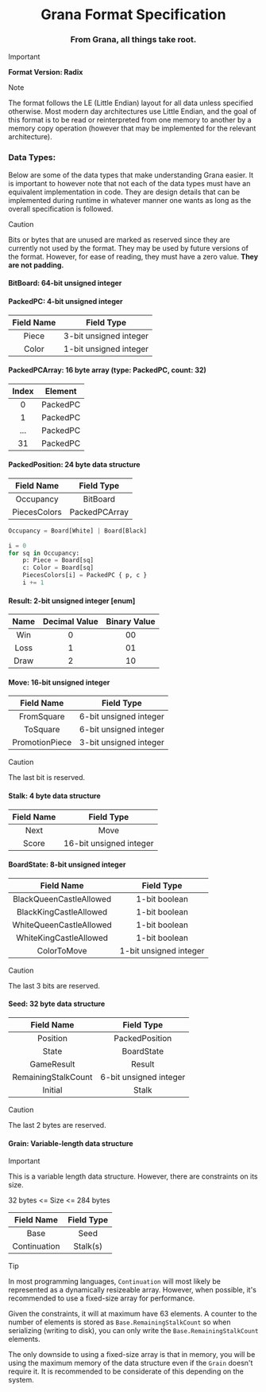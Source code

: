 <h1 align="center">Grana Format Specification</h1>

<h3 align="center">From Grana, all things take root.</h3>

> [!IMPORTANT]
> **Format Version: Radix**

> [!NOTE]
> The format follows the LE (Little Endian) layout for all data unless specified otherwise. Most modern day architectures use
Little Endian, and the goal of this format is to be read or reinterpreted from one memory to another by a memory copy
operation (however that may be implemented for the relevant architecture).

### Data Types:
Below are some of the data types that make understanding Grana easier. It is important to however note that not each of
the data types must have an equivalent implementation in code. They are design details that can be implemented during
runtime in whatever manner one wants as long as the overall specification is followed.

> [!CAUTION]
> Bits or bytes that are unused are marked as reserved since they are currently not used by the format. They may be used 
> by future versions of the format. However, for ease of reading, they must have a zero value. **They are not padding.**

#### BitBoard: 64-bit unsigned integer
#### PackedPC: 4-bit unsigned integer

| Field Name |       Field Type       |
|:----------:|:----------------------:|
|   Piece    | 3-bit unsigned integer |
|   Color    | 1-bit unsigned integer |

#### PackedPCArray: 16 byte array (type: PackedPC, count: 32)

| Index | Element  |
|:-----:|:--------:|
|   0   | PackedPC |
|   1   | PackedPC |
|  ...  | PackedPC |
|  31   | PackedPC |

#### PackedPosition: 24 byte data structure

|  Field Name  |  Field Type   |
|:------------:|:-------------:|
|  Occupancy   |   BitBoard    |
| PiecesColors | PackedPCArray |

```python
Occupancy = Board[White] | Board[Black]
    
i = 0
for sq in Occupancy:
    p: Piece = Board[sq]
    c: Color = Board[sq]
    PiecesColors[i] = PackedPC { p, c }
    i += 1
```
  
#### Result: 2-bit unsigned integer [enum]

| Name | Decimal Value | Binary Value |
|:----:|:-------------:|:------------:|
| Win  |       0       |      00      |
| Loss |       1       |      01      |
| Draw |       2       |      10      |

#### Move: 16-bit unsigned integer

|   Field Name   |       Field Type       |
|:--------------:|:----------------------:|
|   FromSquare   | 6-bit unsigned integer |
|    ToSquare    | 6-bit unsigned integer |
| PromotionPiece | 3-bit unsigned integer |

> [!CAUTION]
> The last bit is reserved.

#### Stalk: 4 byte data structure

| Field Name |       Field Type        |
|:----------:|:-----------------------:|
|    Next    |          Move           |
|   Score    | 16-bit unsigned integer |

#### BoardState: 8-bit unsigned integer

|       Field Name        |       Field Type       |
|:-----------------------:|:----------------------:|
| BlackQueenCastleAllowed |     1-bit boolean      |
| BlackKingCastleAllowed  |     1-bit boolean      |
| WhiteQueenCastleAllowed |     1-bit boolean      |
| WhiteKingCastleAllowed  |     1-bit boolean      |
|       ColorToMove       | 1-bit unsigned integer |

> [!CAUTION]
> The last 3 bits are reserved.

#### Seed: 32 byte data structure

|     Field Name      |       Field Type       |
|:-------------------:|:----------------------:|
|      Position       |     PackedPosition     |
|        State        |       BoardState       |
|     GameResult      |         Result         |
| RemainingStalkCount | 6-bit unsigned integer |
|       Initial       |         Stalk          |

> [!CAUTION]
> The last 2 bytes are reserved.

#### Grain: Variable-length data structure
> [!IMPORTANT]
> This is a variable length data structure. However, there are constraints on its size.
> 
> 32 bytes <= Size <= 284 bytes

|  Field Name  | Field Type |
|:------------:|:----------:|
|     Base     |    Seed    |
| Continuation |  Stalk(s)  |

> [!TIP]
> In most programming languages, `Continuation` will most likely be represented as a dynamically resizeable array. 
> However, when possible, it's recommended to use a fixed-size array for performance. 
> 
> Given the constraints, it will at maximum have 63 elements. A counter to the number of elements is stored as 
> `Base.RemainingStalkCount` so when serializing (writing to disk), you can only write the `Base.RemainingStalkCount` 
> elements. 
> 
> The only downside to using a fixed-size array is that in memory, you will be using the maximum memory of the data
> structure even if the `Grain` doesn't require it. It is recommended to be considerate of this depending on the system.

